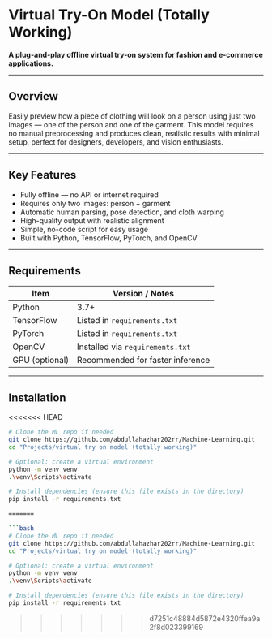 # Virtual Try-On Model (Totally Working)

**A plug-and-play offline virtual try-on system for fashion and e-commerce applications.**

---

##  Overview

Easily preview how a piece of clothing will look on a person using just two images — one of the person and one of the garment. This model requires no manual preprocessing and produces clean, realistic results with minimal setup, perfect for designers, developers, and vision enthusiasts.

---

##  Key Features

- Fully offline — no API or internet required  
- Requires only two images: person + garment  
- Automatic human parsing, pose detection, and cloth warping  
- High-quality output with realistic alignment  
- Simple, no-code script for easy usage  
- Built with Python, TensorFlow, PyTorch, and OpenCV

---

##  Requirements

| Item              | Version / Notes                      |
|------------------|--------------------------------------|
| Python            | 3.7+                                 |
| TensorFlow        | Listed in `requirements.txt`         |
| PyTorch           | Listed in `requirements.txt`         |
| OpenCV            | Installed via `requirements.txt`     |
| GPU (optional)    | Recommended for faster inference     |

---

##  Installation
<<<<<<< HEAD

```bash
# Clone the ML repo if needed
git clone https://github.com/abdullahazhar202rr/Machine-Learning.git
cd "Projects/virtual try on model (totally working)"

# Optional: create a virtual environment
python -m venv venv
.\venv\Scripts\activate

# Install dependencies (ensure this file exists in the directory)
pip install -r requirements.txt

=======

```bash
# Clone the ML repo if needed
git clone https://github.com/abdullahazhar202rr/Machine-Learning.git
cd "Projects/virtual try on model (totally working)"

# Optional: create a virtual environment
python -m venv venv
.\venv\Scripts\activate

# Install dependencies (ensure this file exists in the directory)
pip install -r requirements.txt
```

>>>>>>> d7251c48884d5872e4320ffea9a2f8d023399169
